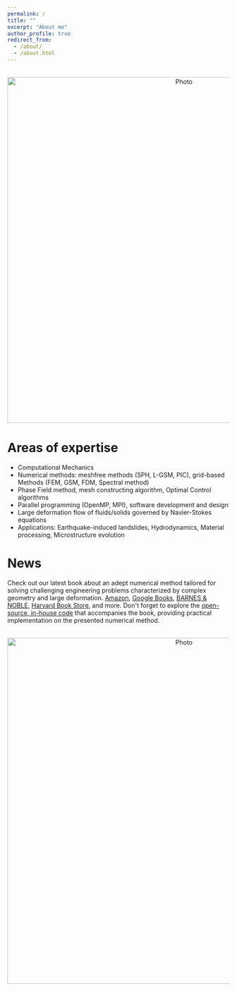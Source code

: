 ```yaml
---
permalink: /
title: ""
excerpt: "About me"
author_profile: true
redirect_from: 
  - /about/
  - /about.html
---
```


<p align="center">
  <img src="https://maozirui.github.io/images/CM3.png" alt="Photo" style="width: 785px;"/> 
</p>

# Areas of expertise
  * Computational Mechanics 
  * Numerical methods: meshfree methods (SPH, L-GSM, PIC), grid-based Methods (FEM, GSM, FDM, Spectral method)
  * Phase Field method, mesh constructing algorithm, Optimal Control algorithms
  * Parallel programming (OpenMP, MPI), software development and design
  * Large deformation flow of fluids/solids governed by Navier-Stokes equations
  * Applications: Earthquake-induced landslides, Hydrodynamics, Material processing, Microstructure evolution





# News
Check out our latest book about an adept numerical method tailored for solving challenging engineering problems  characterized by complex geometry and large deformation. [Amazon](https://www.amazon.com/Gradient-Smoothing-Methods-Programming-Applications/dp/9811280002), [Google Books](https://books.google.com/books/about/Gradient_Smoothing_Methods_with_Programm.html?id=BwsD0AEACAAJ), [BARNES & NOBLE](https://www.barnesandnoble.com/w/gradient-smoothing-methods-with-programming-gui-rong-liu/1143616909?ean=9789811280009), [Harvard Book Store](https://shop.harvard.com/book/9789811280009), and more. Don't forget to explore the [open-source, in-house code](https://github.com/maozirui/GSMs_book) that accompanies the book, providing practical implementation on the presented numerical method.
<p align="center">
  <img src="https://maozirui.github.io/images/GSM_book_cover.png" alt="Photo" style="width: 785px;"/> 
</p>

